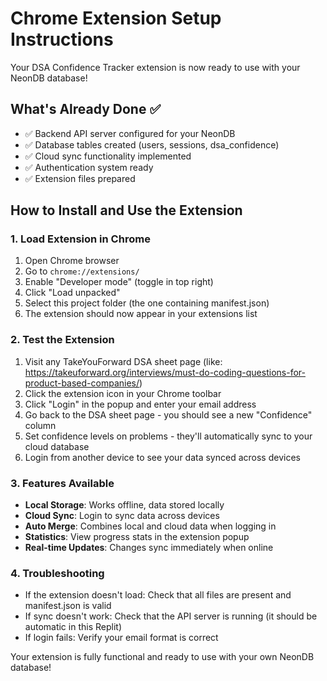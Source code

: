 # Chrome Extension Setup Instructions

Your DSA Confidence Tracker extension is now ready to use with your NeonDB database! 

## What's Already Done ✅

- ✅ Backend API server configured for your NeonDB
- ✅ Database tables created (users, sessions, dsa_confidence) 
- ✅ Cloud sync functionality implemented
- ✅ Authentication system ready
- ✅ Extension files prepared

## How to Install and Use the Extension

### 1. Load Extension in Chrome
1. Open Chrome browser
2. Go to `chrome://extensions/`
3. Enable "Developer mode" (toggle in top right)
4. Click "Load unpacked"
5. Select this project folder (the one containing manifest.json)
6. The extension should now appear in your extensions list

### 2. Test the Extension
1. Visit any TakeYouForward DSA sheet page (like: https://takeuforward.org/interviews/must-do-coding-questions-for-product-based-companies/)
2. Click the extension icon in your Chrome toolbar
3. Click "Login" in the popup and enter your email address
4. Go back to the DSA sheet page - you should see a new "Confidence" column
5. Set confidence levels on problems - they'll automatically sync to your cloud database
6. Login from another device to see your data synced across devices

### 3. Features Available
- **Local Storage**: Works offline, data stored locally
- **Cloud Sync**: Login to sync data across devices  
- **Auto Merge**: Combines local and cloud data when logging in
- **Statistics**: View progress stats in the extension popup
- **Real-time Updates**: Changes sync immediately when online

### 4. Troubleshooting
- If the extension doesn't load: Check that all files are present and manifest.json is valid
- If sync doesn't work: Check that the API server is running (it should be automatic in this Replit)
- If login fails: Verify your email format is correct

Your extension is fully functional and ready to use with your own NeonDB database!